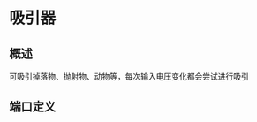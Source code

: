 <script setup lang="ts">
import ElectricConnection from "../../../components/ElectricElement/ElectricConnection";
import ElectricConnectorType from "../../../components/ElectricElement/ElectricConnectorType";
import ElectricConnectorDirection from "../../../components/ElectricElement/ElectricConnectorDirection";
import ElectricConnectionDisplayMode from "../../../components/ElectricElement/ElectricConnectionDisplayMode";
import IOPort from "../../../components/ElectricElement/IOPort";
import ElectricElement from "../../../components/ElectricElement/ElectricElement.vue";

let connections = [
    new ElectricConnection(ElectricConnectorDirection.All, ElectricConnectorType.Input, ElectricConnectionDisplayMode.StartAndEnd, [
        new IOPort(1, 8, "", "发生作用的范围，0xFF 时对全地图生效"),
        new IOPort(9, 9, "", "为 0 时以直线方式移动被吸引物体；为 1 时以抛物线方式移动，一些情况下无法以抛物线移动时会自动改为直线方式"),
        new IOPort(10, 10, "", "为 1 时吸引掉落物"),
        new IOPort(11, 11, "", "为 1 时吸引抛射物"),
        new IOPort(12, 12, "", "为 1 时吸引燃烧中的火焰方块"),
        new IOPort(13, 13, "", "为 1 时吸引正在进行的爆炸，成功率低"),
        new IOPort(14, 14, "", "为 1 时吸引玩家，仅直线方式，持续 60 秒"),
        new IOPort(15, 15, "", "为 1 时吸引玩家以外的动物、可移动实体，仅直线方式，持续 60 秒"),
        new IOPort(16, 16, "", "为 1 时把吸引改为弹开，为避免无限远离，速度会逐渐减慢，仅直线方式移动时有效"),
        new IOPort(17, 22, "", "指定初始移动速度，单位格/秒，仅直线方式移动有效"),
        new IOPort(23, 32, "", "只吸引指定方块 ID 的掉落物、抛射物，为 0 时不指定")
    ], true)
];
</script>

# 吸引器 <Badge text="v2.0"/>

## 概述

可吸引掉落物、抛射物、动物等，每次输入电压变化都会尝试进行吸引

## 端口定义

<ElectricElement imgAltPrefix="吸引器" :connections="connections" imgSrc="/images/expand/transportation/GVAttractorBlock.webp"/>